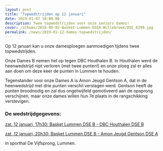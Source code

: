 ```yaml
---
layout: post
title: "Topwedstrijden op 12 januari"
date: 2019-01-07 10:00:00
description: Twee topwedstrijden voor onze seniors dames!
cover: /albums/2018-09-02-Basket-Lummen-DSEA-Willebroek/DSC_0299.jpg
permalink: /news/2019-01-12-dames-topwedstrijden/
---
```


Op 12 januari kan u onze damesploegen aanmoedigen tijdens twee topwedstrijden.

Onze Dames B nemen het op tegen DBC Houthalen B. In Houthalen werd de heenwedstrijd nipt verloren (met twee punten!) en onze ploeg zal er alles aan doen om deze keer de punten in Lummen te houden. 

Tegenstander voor onze Dames A is Amon Jeugd Gentson A, dat in de heenwedstrijd met drie punten verschil verslagen werd. Gentson heeft de punten broodnodig en zal dus ongetwijfeld gemotiveerd aan de opsprong verschijnen, maar onze dames willen hun 7e plaats in de rangschikking verstevigen. 

### De wedstrijdgegevens:
  [zat. 12 januari, 17h30: Basket Lummen DSE B - DBC Houthalen DSE B](/match/?matchid=BVBL18199100LADSE21ABE)
  
  [zat. 12 januari, 20h30: Basket Lummen DSE B - Amon Jeugd Gentson DSE A](/match/?matchid=BVBL18199180NADSE11ABE)

in sporthal De Vijfsprong, Lummen.
